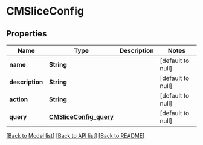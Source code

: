 # CMSliceConfig
## Properties

| Name | Type | Description | Notes |
|------------ | ------------- | ------------- | -------------|
| **name** | **String** |  | [default to null] |
| **description** | **String** |  | [default to null] |
| **action** | **String** |  | [default to null] |
| **query** | [**CMSliceConfig_query**](CMSliceConfig_query.md) |  | [default to null] |

[[Back to Model list]](../README.md#documentation-for-models) [[Back to API list]](../README.md#documentation-for-api-endpoints) [[Back to README]](../README.md)

